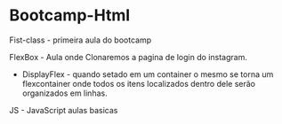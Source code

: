 # Bootcamp-Html

Fist-class - primeira aula do bootcamp

FlexBox - Aula onde Clonaremos a pagina de login do instagram.

- DisplayFlex - quando setado em um container o mesmo se torna um flexcontainer onde todos os itens localizados dentro dele serão organizados em linhas.

JS - JavaScript aulas basicas